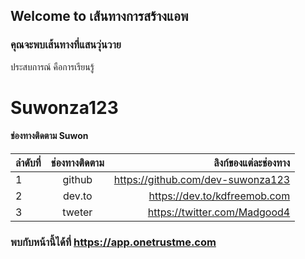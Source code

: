 ## Welcome to เส้นทางการสร้างแอพ 

### คุณจะพบเส้นทางที่แสนวุ่นวาย

ประสบการณ์ คือการเรียนรู้

#  Suwonza123

#### ช่องทางติดตาม Suwon

| ลำดับที่ | ช่องทางติดตาม | ลิงก์ของแต่ละช่องทาง |
| :---- | :----: | ----: |
| 1 | github | https://github.com/dev-suwonza123 |
| 2 | dev.to | https://dev.to/kdfreemob.com |
| 3 | tweter | https://twitter.com/Madgood4 |
### พบกับหน้านี้ได้ที่ https://app.onetrustme.com 
